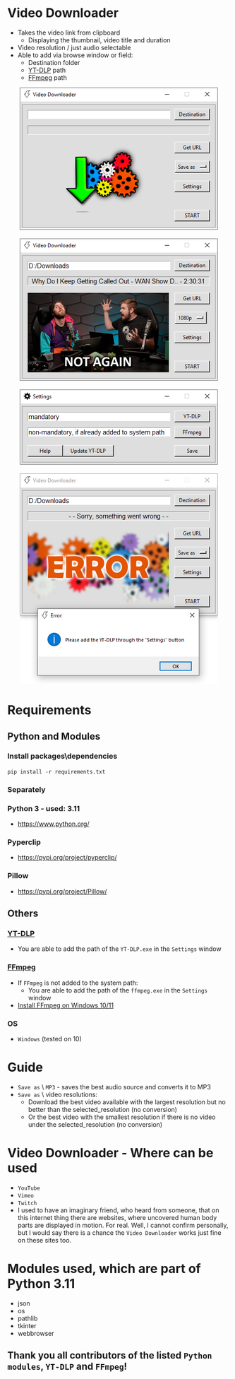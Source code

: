 # Video Downloader
- Takes the video link from clipboard
    - Displaying the thumbnail, video title and duration
- Video resolution / just audio selectable
- Able to add via browse window or field:
    - Destination folder
    - [YT-DLP](https://github.com/yt-dlp/yt-dlp) path
    - [FFmpeg](https://ffmpeg.org/) path

<div align="center">
    <img src="screenshot/screenshot_1.png" </img> 
</div>
<br>
<div align="center">
    <img src="screenshot/screenshot_2.png" </img> 
</div>
<br>
<div align="center">
    <img src="screenshot/screenshot_3.png" </img> 
</div>
<br>
<div align="center">
    <img src="screenshot/screenshot_4.png" </img> 
</div>

# Requirements
## Python and Modules
### Install packages\dependencies
```
pip install -r requirements.txt
```
### Separately
### Python 3 - used: 3.11
- https://www.python.org/

### Pyperclip
- https://pypi.org/project/pyperclip/

### Pillow
- https://pypi.org/project/Pillow/

## Others
### [YT-DLP](https://github.com/yt-dlp/yt-dlp#release-files)
- You are able to add the path of the `YT-DLP.exe` in the `Settings` window

### [FFmpeg](https://ffmpeg.org/)
- If `FFmpeg` is not added to the system path:
    - You are able to add the path of the `ffmpeg.exe` in the `Settings` window
- [Install FFmpeg on Windows 10/11](https://windowsloop.com/install-ffmpeg-windows-10/)

### OS
- `Windows` (tested on 10)

# Guide
- `Save as` \ `MP3` - saves the best audio source and converts it to MP3
- `Save as` \ video resolutions:
    - Download the best video available with the largest resolution but no better than the selected_resolution (no conversion)
    - Or the best video with the smallest resolution if there is no video under the selected_resolution (no conversion)

# Video Downloader - Where can be used
- `YouTube`
- `Vimeo`
- `Twitch`
- I used to have an imaginary friend, who heard from someone, that on this internet thing there are websites, where uncovered human body parts are displayed in motion. For real.
Well, I cannot confirm personally, but I would say there is a chance the `Video Downloader` works just fine on these sites too.

# Modules used, which are part of Python 3.11
- json
- os
- pathlib
- tkinter
- webbrowser

## Thank you all contributors of the listed `Python modules`, `YT-DLP` and `FFmpeg`!